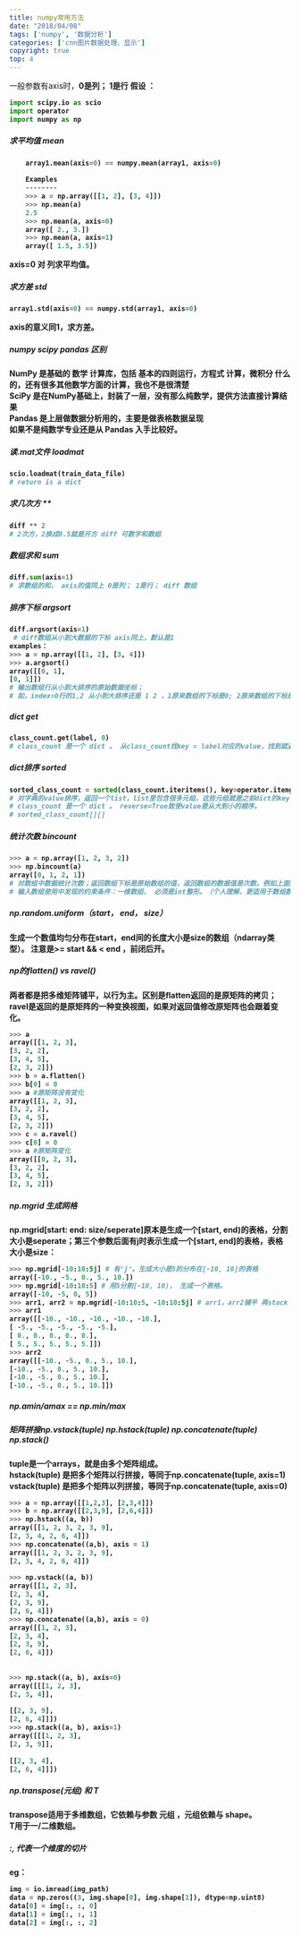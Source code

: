 ```yaml
---
title: numpy常用方法
date: "2018/04/08"
tags: ['numpy', '数据分析']
categories: ['cnn图片数据处理、显示']
copyright: true
top: 4
---
```

  
一般参数有axis时，<strong>0是列； 1是行<strong>
假设 ：  
```python
import scipy.io as scio
import operator
import numpy as np
```
#####  求平均值 mean
```python
    array1.mean(axis=0) == numpy.mean(array1, axis=0)
    
    Examples
    --------
    >>> a = np.array([[1, 2], [3, 4]])
    >>> np.mean(a)
    2.5
    >>> np.mean(a, axis=0)
    array([ 2., 3.])
    >>> np.mean(a, axis=1)
    array([ 1.5, 3.5])
```
axis=0 对 列求平均值。  
  

#####  求方差 std
```python
array1.std(axis=0) == numpy.std(array1, axis=0)
```
axis的意义同1，求方差。  

##### numpy scipy pandas 区别

NumPy 是基础的 数学 计算库，包括 基本的四则运行，方程式 计算，微积分 什么的，还有很多其他数学方面的计算，我也不是很清楚  
SciPy 是在NumPy基础上，封装了一层，没有那么纯数学，提供方法直接计算结果  
Pandas 是上层做数据分析用的，主要是做表格数据呈现  
如果不是纯数学专业还是从 Pandas 入手比较好。  

#####  读.mat文件 loadmat
```python
scio.loadmat(train_data_file) 
# return is a dict
```
#####  求几次方 **
```python
diff ** 2 
# 2次方，2换成0.5就是开方 diff 可数字和数组
```
#####  数组求和 sum
```python
diff.sum(axis=1)
# 求数组的和， axis的值同上 0是列； 1是行； diff 数组
```
#####  排序下标 argsort
```python
diff.argsort(axis=1)
 # diff数组从小到大数据的下标 axis同上，默认是1
examples：
>>> a = np.array([[1, 2], [3, 4]])
>>> a.argsort()
array([[0, 1],
[0, 1]])
# 输出数组行从小到大排序的原始数据坐标；
# 如，index=0行的1,2 从小到大排序还是 1 2 ，1原来数组的下标是0; 2原来数组的下标是1 ； 因此返回数据的第一行是0 1
```
#####  dict get
```python
class_count.get(label, 0) 
# class_count 是一个 dict 。 从class_count找key = label对应的value，找到就返回value，找不到就返回0。
```
#####  dict排序 sorted
```python
sorted_class_count = sorted(class_count.iteritems(), key=operator.itemgetter(1), reverse=True）
# 对字典的value排序，返回一个list，list里包含很多元组，这些元组就是之前dict的key-value对儿。
# class_count 是一个 dict 。 reverse=True致使value是从大到小的顺序。
# sorted_class_count[][]
```
#####  统计次数 bincount
```python
>>> a = np.array([1, 2, 3, 2])
>>> np.bincount(a)
array([0, 1, 2, 1])
# 对数组中数据统计次数；返回数组下标是原始数组的值，返回数组的数据值是次数。例如上面数组a值1出现的次数是1次，因此返回数组index=1的值为1，index=2的值为2
# 输入数组使用中发现的约束条件：一维数组、 必须是int整形。（个人理解，更适用于数组数据比较集中且从0/1开始的数）
```
#####  np.random.uniform（start， end， size）

生成一个数值<strong>均匀分布</strong>在start，end间的长度大小是size的数组（ndarray类型）。 注意是>= start && < end ，前闭后开。  

#####  np的flatten() vs ravel()

两者都是把多维矩阵铺平，以行为主。区别是flatten返回的是原矩阵的拷贝；ravel是返回的是原矩阵的一种变换视图，如果对返回值修改原矩阵也会跟着变化。  
```python
>>> a
array([[1, 2, 3],
[3, 2, 2],
[3, 4, 5],
[2, 3, 2]])
>>> b = a.flatten()
>>> b[0] = 0
>>> a #原矩阵没有变化
array([[1, 2, 3],
[3, 2, 2],
[3, 4, 5],
[2, 3, 2]])
>>> c = a.ravel()
>>> c[0] = 0
>>> a #原矩阵变化
array([[0, 2, 3],
[3, 2, 2],
[3, 4, 5],
[2, 3, 2]])
```
##### np.mgrid 生成网格
np.mgrid[start: end: size/seperate]原本是生成一个[start, end)的表格，分割大小是seperate；第三个参数后面有j时表示生成一个[start, end]的表格，表格大小是size：
```python
>>> np.mgrid[-10:10:5j] # 有‘j’。生成大小是5的分布在[-10, 10]的表格
array([-10., -5., 0., 5., 10.])
>>> np.mgrid[-10:10:5] # 用5分割[-10, 10)， 生成一个表格。
array([-10, -5, 0, 5])
>>> arr1, arr2 = np.mgrid[-10:10:5, -10:10:5j] # arr1，arr2铺平 再stack ，可以很好的作为二位坐标数据。
>>> arr1
array([[-10., -10., -10., -10., -10.],
[ -5., -5., -5., -5., -5.],
[ 0., 0., 0., 0., 0.],
[ 5., 5., 5., 5., 5.]])
>>> arr2
array([[-10., -5., 0., 5., 10.],
[-10., -5., 0., 5., 10.],
[-10., -5., 0., 5., 10.],
[-10., -5., 0., 5., 10.]])
```
#####  np.amin/amax == np.min/max

#####  矩阵拼接np.vstack(tuple) np.hstack(tuple) np.concatenate(tuple) np.stack()

tuple是一个arrays，就是由多个矩阵组成。  
hstack(tuple) 是把多个矩阵以行拼接，等同于np.concatenate(tuple, axis=1)  
vstack(tuple) 是把多个矩阵以列拼接，等同于np.concatenate(tuple, axis=0)  
```python
>>> a = np.array([[1,2,3], [2,3,4]])
>>> b = np.array([[2,3,9], [2,6,4]])
>>> np.hstack((a, b))
array([[1, 2, 3, 2, 3, 9],
[2, 3, 4, 2, 6, 4]])
>>> np.concatenate((a,b), axis = 1)
array([[1, 2, 3, 2, 3, 9],
[2, 3, 4, 2, 6, 4]])
    
>>> np.vstack((a, b))
array([[1, 2, 3],
[2, 3, 4],
[2, 3, 9],
[2, 6, 4]])
>>> np.concatenate((a,b), axis = 0)
array([[1, 2, 3],
[2, 3, 4],
[2, 3, 9],
[2, 6, 4]])
    
    
>>> np.stack((a, b), axis=0)
array([[[1, 2, 3],
[2, 3, 4]],
    
[[2, 3, 9],
[2, 6, 4]]])
>>> np.stack((a, b), axis=1)
array([[[1, 2, 3],
[2, 3, 9]],
    
[[2, 3, 4],
[2, 6, 4]]])
```
##### np.transpose(元组) 和 T

transpose适用于多维数组，它依赖与参数 元组 ，元组依赖与 shape。  
T用于一/二维数组。  

##### :, 代表一个维度的切片
eg：
```python
img = io.imread(img_path)
data = np.zeros((3, img.shape[0], img.shape[1]), dtype=np.uint8)
data[0] = img[:, :, 0]
data[1] = img[:, :, 1]
data[2] = img[:, :, 2]
```